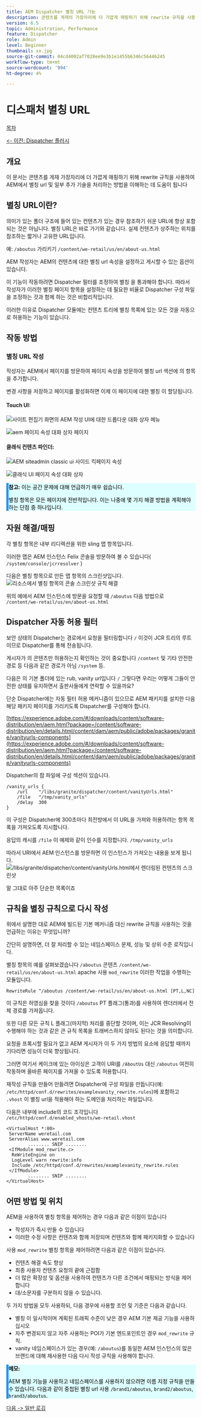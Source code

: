 ```yaml
---
title: AEM Dispatcher 별칭 URL 기능
description: 콘텐츠를 게재의 가장자리에 더 가깝게 매핑하기 위해 rewrite 규칙을 사용하여 AEM에서 별칭 URL 및 추가 기술을 처리하는 방법을 이해합니다.
version: 6.5
topic: Administration, Performance
feature: Dispatcher
role: Admin
level: Beginner
thumbnail: xx.jpg
source-git-commit: 04cd4002af7028ee9e3b1e1455b6346c56446245
workflow-type: tm+mt
source-wordcount: '994'
ht-degree: 4%

---
```



# 디스패처 별칭 URL

[목차](./overview.md)

[&lt;- 이전: Dispatcher 플러시](./disp-flushing.md)

## 개요

이 문서는 콘텐츠를 게재 가장자리에 더 가깝게 매핑하기 위해 rewrite 규칙을 사용하여 AEM에서 별칭 url 및 일부 추가 기술을 처리하는 방법을 이해하는 데 도움이 됩니다

## 별칭 URL이란?

의미가 있는 폴더 구조에 들어 있는 컨텐츠가 있는 경우 참조하기 쉬운 URL에 항상 포함되는 것은 아닙니다.  별칭 URL은 바로 가기와 같습니다.  실제 컨텐츠가 상주하는 위치를 참조하는 짧거나 고유한 URL입니다.

예: `/aboutus` 가리키기 `/content/we-retail/us/en/about-us.html`

AEM 작성자는 AEM의 컨텐츠에 대한 별칭 url 속성을 설정하고 게시할 수 있는 옵션이 있습니다.

이 기능이 작동하려면 Dispatcher 필터를 조정하여 별칭 을 통과해야 합니다.  따라서 작성자가 이러한 별칭 페이지 항목을 설정하는 데 필요한 비율로 Dispatcher 구성 파일을 조정하는 것과 함께 하는 것은 비합리적입니다.

이러한 이유로 Dispatcher 모듈에는 컨텐츠 트리에 별칭 목록에 있는 모든 것을 자동으로 허용하는 기능이 있습니다.


## 작동 방법

### 별칭 URL 작성

작성자는 AEM에서 페이지를 방문하여 페이지 속성을 방문하여 별칭 url 섹션에 의 항목을 추가합니다.

변경 사항을 저장하고 페이지를 활성화하면 이제 이 페이지에 대한 별칭 이 할당됩니다.

#### Touch UI:

![사이트 편집기 화면의 AEM 작성 UI에 대한 드롭다운 대화 상자 메뉴](assets/disp-vanity-url/aem-page-properties-drop-down.png "aem-page-properties-드롭다운")

![aem 페이지 속성 대화 상자 페이지](assets/disp-vanity-url/aem-page-properties.png "aem-page-properties")

#### 클래식 컨텐츠 파인더:

![AEM siteadmin classic ui 사이드 킥페이지 속성](assets/disp-vanity-url/aem-page-properties-sidekick.png "aem-page-properties-sidekick")

![클래식 UI 페이지 속성 대화 상자](assets/disp-vanity-url/aem-page-properties-classic.png "aem-page-properties-classic")

<div style="color: #000;border-left: 6px solid #2196F3;background-color:#ddffff;"><b>참고:</b>
이는 공간 문제에 대해 언급하기 매우 쉽습니다.

별칭 항목은 모든 페이지에 전반적입니다. 이는 나중에 몇 가지 해결 방법을 계획해야 하는 단점 중 하나입니다.
</div>

## 자원 해결/매핑

각 별칭 항목은 내부 리디렉션을 위한 sling 맵 항목입니다.

이러한 맵은 AEM 인스턴스 Felix 콘솔을 방문하여 볼 수 있습니다( `/system/console/jcrresolver` )

다음은 별칭 항목으로 만든 맵 항목의 스크린샷입니다.
![리소스에서 별칭 항목의 콘솔 스크린샷 규칙 해결](assets/disp-vanity-url/vanity-resource-resolver-entry.png "vanity-resource-resolver-entry")

위의 예에서 AEM 인스턴스에 방문을 요청할 때 `/aboutus` 다음 방법으로 `/content/we-retail/us/en/about-us.html`

## Dispatcher 자동 허용 필터

보안 상태의 Dispatcher는 경로에서 요청을 필터링합니다 `/` 이것이 JCR 트리의 루트이므로 Dispatcher를 통해 전송됩니다.

게시자가 의 콘텐츠만 허용하는지 확인하는 것이 중요합니다 `/content` 및 기타 안전한 경로 등  다음과 같은 경로가 아님 `/system` 등.

다음은 의 기본 폴더에 있는 rub, vanity url입니다 `/` 그렇다면 우리는 어떻게 그들이 안전한 상태를 유지하면서 출판사들에게 연락할 수 있을까요?

단순 Dispatcher에는 자동 필터 허용 메커니즘이 있으므로 AEM 패키지를 설치한 다음 해당 패키지 페이지를 가리키도록 Dispatcher를 구성해야 합니다.

[https://experience.adobe.com/#/downloads/content/software-distribution/en/aem.html?package=/content/software-distribution/en/details.html/content/dam/aem/public/adobe/packages/granite/vanityurls-components](https://experience.adobe.com/#/downloads/content/software-distribution/en/aem.html?package=/content/software-distribution/en/details.html/content/dam/aem/public/adobe/packages/granite/vanityurls-components)

Dispatcher의 팜 파일에 구성 섹션이 있습니다.

```
/vanity_urls { 
    /url    "/libs/granite/dispatcher/content/vanityUrls.html" 
    /file   "/tmp/vanity_urls" 
    /delay  300 
}
```

이 구성은 Dispatcher에 300초마다 최전방에서 이 URL을 가져와 허용하려는 항목 목록을 가져오도록 지시합니다.

응답의 캐시를 `/file` 이 예제와 같이 인수를 지정합니다. `/tmp/vanity_urls`

따라서 URI에서 AEM 인스턴스를 방문하면 이 인스턴스가 가져오는 내용을 보게 됩니다.
![/libs/granite/dispatcher/content/vanityUrls.html에서 렌더링된 컨텐츠의 스크린샷](assets/disp-vanity-url/vanity-url-component.png "vanity-url-component")

말 그대로 아주 단순한 목록이죠

## 규칙을 별칭 규칙으로 다시 작성

위에서 설명한 대로 AEM에 빌드된 기본 메커니즘 대신 rewrite 규칙을 사용하는 것을 언급하는 이유는 무엇입니까?

간단히 설명하면, 더 잘 처리할 수 있는 네임스페이스 문제, 성능 및 상위 수준 로직입니다.

별칭 항목의 예를 살펴보겠습니다 `/aboutus` 콘텐츠 `/content/we-retail/us/en/about-us.html` apache 사용 `mod_rewrite` 이러한 작업을 수행하는 모듈입니다.

```
RewriteRule ^/aboutus /content/we-retail/us/en/about-us.html [PT,L,NC]
```

이 규칙은 허영심을 찾을 것이다 `/aboutus` PT 플래그(통과)를 사용하여 렌더러에서 전체 경로를 가져옵니다.

또한 다른 모든 규칙 L 플래그(마지막) 처리를 중단할 것이며, 이는 JCR Resolving이 수행해야 하는 것과 같은 큰 규칙 목록을 트래버스하지 않아도 된다는 것을 의미합니다.

요청을 프록시할 필요가 없고 AEM 게시자가 이 두 가지 방법의 요소에 응답할 때까지 기다리면 성능이 더욱 향상됩니다.

그러면 여기서 케이크에 있는 아이싱은 고객이 URI를 `/AboutUs` 대신 `/aboutus` 여전히 작동하며 올바른 페이지를 가져올 수 있도록 허용합니다.

재작성 규칙을 만들어 만들려면 Dispatcher에 구성 파일을 만듭니다(예: `/etc/httpd/conf.d/rewrites/examplevanity_rewrite.rules`)에 포함하고 `.vhost` 이 별칭 url을 적용해야 하는 도메인을 처리하는 파일입니다.

다음은 내부에 include의 코드 조각입니다 `/etc/httpd/conf.d/enabled_vhosts/we-retail.vhost`

```
<VirtualHost *:80> 
 ServerName weretail.com 
 ServerAlias www.weretail.com 
        ........ SNIP ........ 
 <IfModule mod_rewrite.c> 
  ReWriteEngine on 
  LogLevel warn rewrite:info 
  Include /etc/httpd/conf.d/rewrites/examplevanity_rewrite.rules 
 </IfModule> 
        ........ SNIP ........ 
</VirtualHost>
```

## 어떤 방법 및 위치

AEM을 사용하여 별칭 항목을 제어하는 경우 다음과 같은 이점이 있습니다
- 작성자가 즉시 만들 수 있습니다
- 이러한 수정 사항은 컨텐츠와 함께 저장되며 컨텐츠와 함께 패키지화할 수 있습니다

사용 `mod_rewrite` 별칭 항목을 제어하려면 다음과 같은 이점이 있습니다.
- 컨텐츠 해결 속도 향상
- 최종 사용자 컨텐츠 요청의 끝에 근접함
- 더 많은 확장성 및 옵션을 사용하여 컨텐츠가 다른 조건에서 매핑되는 방식을 제어합니다
- 대/소문자를 구분하지 않을 수 있습니다.

두 가지 방법을 모두 사용하되, 다음 경우에 사용할 조언 및 기준은 다음과 같습니다.
- 별칭 이 일시적이며 계획된 트래픽 수준이 낮은 경우 AEM 기본 제공 기능을 사용하십시오
- 자주 변경되지 않고 자주 사용하는 POI가 기본 엔드포인트인 경우 `mod_rewrite` 규칙.
- vanity 네임스페이스가 있는 경우(예: `/aboutus`)를 동일한 AEM 인스턴스의 많은 브랜드에 대해 재사용한 다음 다시 작성 규칙을 사용해야 합니다.

<div style="color: #000;border-left: 6px solid #2196F3;background-color:#ddffff;"><b>메모:</b>

AEM 별칭 기능을 사용하고 네임스페이스를 사용하지 않으려면 이름 지정 규칙을 만들 수 있습니다.  다음과 같이 중첩된 별칭 url 사용 `/brand1/aboutus`, `brand2/aboutus`, `brand3/aboutus`.
</div>

[다음 -> 일반 로깅](./common-logs.md)
